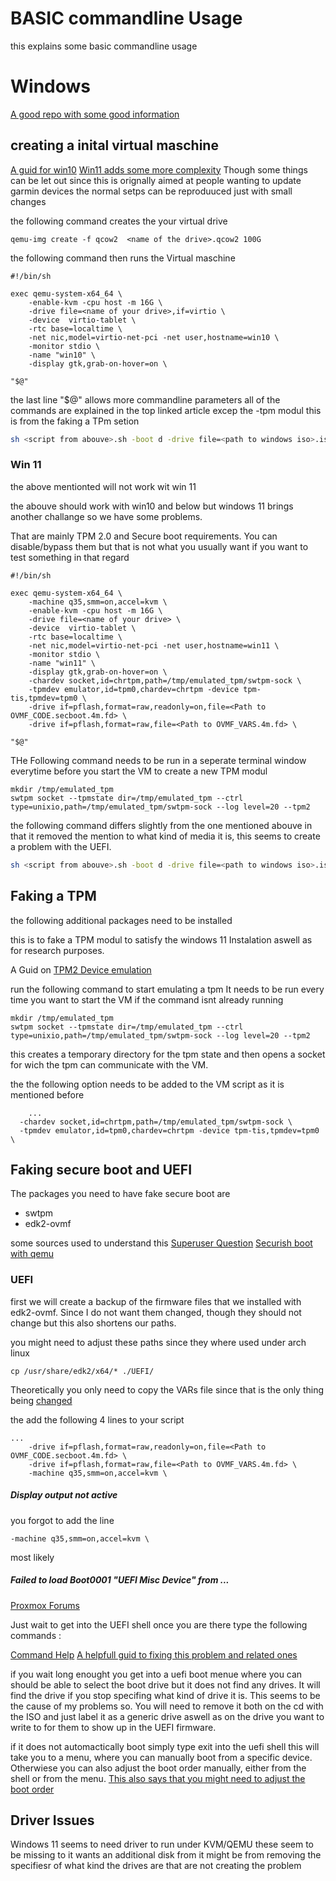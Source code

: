# BASIC commandline Usage 

this explains some basic commandline usage

# Windows 
[A good repo with some good information](https://github.com/infokiller/win10-vm)


## creating a inital virtual maschine 
[A guid for win10](https://pragmaticaddict.com/qemu-win10.html)
[Win11 adds some more complexity](https://k4i.top/posts/windows-11-vm-with-qemu-kvm/)
Though some things can be let out since this is orignally aimed at people wanting to update garmin devices the normal setps can be reproduuced just with small changes

the following command creates the your virtual drive
```shell
qemu-img create -f qcow2  <name of the drive>.qcow2 100G
```

the following command then runs the Virtual maschine 
```shell
#!/bin/sh 

exec qemu-system-x64_64 \
    -enable-kvm -cpu host -m 16G \
    -drive file=<name of your drive>,if=virtio \
    -device  virtio-tablet \
    -rtc base=localtime \
    -net nic,model=virtio-net-pci -net user,hostname=win10 \
    -monitor stdio \
    -name "win10" \
    -display gtk,grab-on-hover=on \
    
"$@"
```
the last line "$@" allows more commandline parameters
all of the commands are explained in the top linked article 
excep the -tpm modul this is from the faking a TPm setion 


```sh
sh <script from abouve>.sh -boot d -drive file=<path to windows iso>.iso media=cdrom 
```

### Win 11
the above mentionted will not work wit win 11

the abouve should work with win10 and below but windows 11 brings another challange so we have some problems. 

That are mainly TPM 2.0 and Secure boot requirements. You can disable/bypass them but that is not what you usually want if you want to test something in that regard
```shell
#!/bin/sh 

exec qemu-system-x64_64 \
    -machine q35,smm=on,accel=kvm \    
    -enable-kvm -cpu host -m 16G \
    -drive file=<name of your drive> \
    -device  virtio-tablet \
    -rtc base=localtime \
    -net nic,model=virtio-net-pci -net user,hostname=win11 \
    -monitor stdio \
    -name "win11" \
    -display gtk,grab-on-hover=on \
    -chardev socket,id=chrtpm,path=/tmp/emulated_tpm/swtpm-sock \
    -tpmdev emulator,id=tpm0,chardev=chrtpm -device tpm-tis,tpmdev=tpm0 \     
    -drive if=pflash,format=raw,readonly=on,file=<Path to OVMF_CODE.secboot.4m.fd> \
    -drive if=pflash,format=raw,file=<Path to OVMF_VARS.4m.fd> \

"$@"
```

THe Following command needs to be run in a seperate terminal window everytime before you start the VM to create a new TPM modul
```shell
mkdir /tmp/emulated_tpm
swtpm socket --tpmstate dir=/tmp/emulated_tpm --ctrl type=unixio,path=/tmp/emulated_tpm/swtpm-sock --log level=20 --tpm2
```
the following command differs slightly from the one mentioned abouve in that it removed the mention to what kind of media it is, this seems to create a problem with the UEFI. 


```sh
sh <script from abouve>.sh -boot d -drive file=<path to windows iso>.iso
```





## Faking a TPM

the following additional packages need to be installed 
 
this is to fake a TPM modul to satisfy the windows 11 Instalation aswell as for research purposes.

A Guid on [TPM2 Device emulation](https://tpm2-software.github.io/2020/10/19/TPM2-Device-Emulation-With-QEMU.html) 


run the following command to start emulating a tpm 
It needs to be run every time you want to start the VM if the command isnt already running

```shell
mkdir /tmp/emulated_tpm
swtpm socket --tpmstate dir=/tmp/emulated_tpm --ctrl type=unixio,path=/tmp/emulated_tpm/swtpm-sock --log level=20 --tpm2
```

this creates a temporary directory for the tpm state and then opens a socket for wich the tpm can communicate with the VM.

the the following option needs to be added to the VM script 
as it is mentioned before 
```shell
    ...
  -chardev socket,id=chrtpm,path=/tmp/emulated_tpm/swtpm-sock \
  -tpmdev emulator,id=tpm0,chardev=chrtpm -device tpm-tis,tpmdev=tpm0 \

```


## Faking secure boot and UEFI

The packages you need to have fake secure boot are 

- swtpm
- edk2-ovmf

some sources used to understand this 
[Superuser Question](https://superuser.com/questions/1660806/how-to-install-a-windows-guest-in-qemu-kvm-with-secure-boot-enabled)
[Securish boot with qemu](https://www.labbott.name/blog/2016/09/15/secure-ish-boot-with-qemu/)



### UEFI 

first we will create a backup of the firmware files that we installed with edk2-ovmf. 
Since I do not want them changed, though they should not change but this also shortens our paths. 


you might need to adjust these paths since they where used under arch linux 
```shell
cp /usr/share/edk2/x64/* ./UEFI/
```
Theoretically you only need to copy the VARs file since that is the  only thing being [changed](https://wiki.debian.org/SecureBoot/VirtualMachine)
 

the add the following 4 lines to your script 
```shell 
...   
    -drive if=pflash,format=raw,readonly=on,file=<Path to OVMF_CODE.secboot.4m.fd> \
    -drive if=pflash,format=raw,file=<Path to OVMF_VARS.4m.fd> \
    -machine q35,smm=on,accel=kvm \
```

##### Display output not active

you forgot to add the line 

```shell
-machine q35,smm=on,accel=kvm \
```
most likely 

##### Failed to load Boot0001 "UEFI Misc Device" from ...
[Proxmox Forums](https://forum.proxmox.com/threads/guest-has-not-initialized-the-display-yet-on-new-ovmf-vms-after-update-to-7-0-13.98179/) 

Just wait to get into the UEFI shell 
once you are there type the following commands :


[Command Help](https://hatchjs.com/efi-shell-version-2-70-commands/)
[A helpfull guid to fixing this problem and related ones ](https://mricher.fr/post/boot-from-an-efi-shell/)

if you wait long enought you get into a uefi boot menue where you can should be able to select the boot drive but it does not find any drives.
It will find the drive if you stop specifing what kind of drive it is. This seems to be the cause of my problems so. You will need to remove it both on the cd with the ISO and just label it as a generic drive
aswell as on the drive you want to write to for them to show up in the UEFI firmware. 

if it does not automactically boot simply type exit into the uefi shell this will take you to a menu, where you can manually boot from a specific device. 
Otherwiese you can also adjust the boot order manually, either from the shell or from the menu. 
[This also says that you might need to adjust the boot order](https://github.com/virtio-win/kvm-guest-drivers-windows/wiki/Driver-installation#installing-drivers-required-for-windows-installation-such-as-hard-disk-drivers)


## Driver Issues 

Windows 11 seems to need driver to run under KVM/QEMU these seem to be missing to it wants an additional disk from
it might be from removing the specifiesr of what kind the drives are that are not creating the problem  
